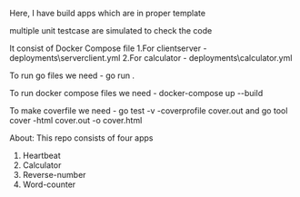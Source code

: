 Here, I have build apps which are in proper template

multiple unit testcase are simulated to check the code 

It consist of Docker Compose file
    1.For clientserver - deployments\serverclient.yml
    2.For calculator - deployments\calculator.yml

To run go files we need - go run .

To run docker compose files we need - docker-compose up --build

To make coverfile we need -  go test -v -coverprofile cover.out and go tool cover -html cover.out -o cover.html

About:
This repo consists of four apps
1. Heartbeat
2. Calculator
3. Reverse-number
4. Word-counter
